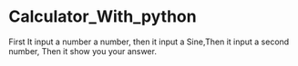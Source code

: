# Calculator_With_python
First It input a number a number, then it input a Sine,Then it input a second number, Then it show you your answer.
